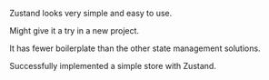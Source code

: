 Zustand looks very simple and easy to use.

Might give it a try in a new project.

It has fewer boilerplate than the other state management solutions.

Successfully implemented a simple store with Zustand.